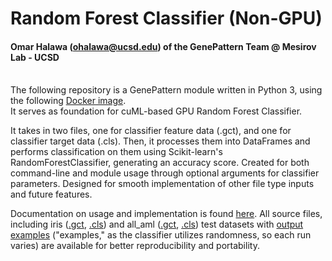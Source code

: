 # Random Forest Classifier (Non-GPU)
#### Omar Halawa (ohalawa@ucsd.edu) of the GenePattern Team @ Mesirov Lab - UCSD
\
The following repository is a GenePattern module written in Python 3, using the following [Docker image](https://hub.docker.com/layers/genepattern/notebook-python39/22.04/images/sha256-1182e33d0a4d944e676003b2d4a410ec3a197db13847292cedca441a0541513d?context=explore). 
\
It serves as foundation for cuML-based GPU Random Forest Classifier.

It takes in two files, one for classifier feature data (.gct), and one for classifier target data (.cls). Then, it processes them into DataFrames and performs classification on them using Scikit-learn's RandomForestClassifier, generating an accuracy score. Created for both command-line and module usage through optional arguments for classifier parameters. Designed for smooth implementation of other file type inputs and future features. 

Documentation on usage and implementation is found [here](https://github.com/omarhalawa3301/randomforest/blob/main/docs/tutorial.md).
All source files, including iris ([.gct](https://github.com/omarhalawa3301/randomforest/blob/main/data/iris.gct), [.cls](https://github.com/omarhalawa3301/randomforest/blob/main/data/iris.cls)) and all_aml ([.gct](https://github.com/omarhalawa3301/randomforest/blob/main/data/all_aml_train.gct), [.cls](https://github.com/omarhalawa3301/randomforest/blob/main/data/all_aml_train.cls)) test datasets with [output examples](https://github.com/omarhalawa3301/randomforest/blob/main/data/example_output) ("examples," as the classifier utilizes randomness, so each run varies) are available for better reproducibility and portability. 
